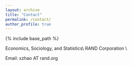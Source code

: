 ```yaml
---
layout: archive
title: "Contact"
permalink: /contact/
author_profile: true
---
```


{% include base_path %}

Economics, Sociology, and Statistics\\
RAND Corporation \\

Email: xzhao AT rand.org
